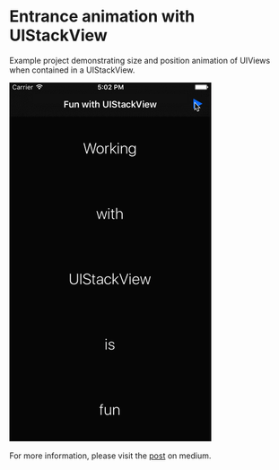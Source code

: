 # Entrance animation with UIStackView

Example project demonstrating size and position animation of UIViews when contained in a UIStackView.

![Demo](images/EntranceVideo.gif)

For more information, please visit the [post](https://medium.com/@marioboikov/entrance-animation-with-uistackview-d850facff4bb#.i1g7ixmhg) on medium.

